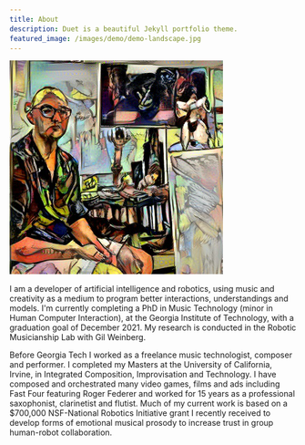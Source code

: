 ```yaml
---
title: About
description: Duet is a beautiful Jekyll portfolio theme.
featured_image: /images/demo/demo-landscape.jpg
---
```

![](/images/promo.png)

I am a developer of artificial intelligence and robotics, using music and creativity as a medium to program better interactions, understandings and models. I'm currently completing a PhD in Music Technology (minor in Human Computer Interaction), at the Georgia Institute of Technology, with a graduation goal of December 2021. My research is conducted in the Robotic Musicianship Lab with Gil Weinberg.

Before Georgia Tech I worked as a freelance music technologist, composer and performer. I completed my Masters at the University of California, Irvine, in Integrated Composition, Improvisation and Technology. I have composed and orchestrated many video games, films and ads including Fast Four featuring Roger Federer and worked for 15 years as a professional saxophonist, clarinetist and flutist. Much of my current work is based on a $700,000 NSF-National Robotics Initiative grant I recently received to develop forms of emotional musical prosody to increase trust in group human-robot collaboration.

<!-- For a publication list check my Google Scholar Profile -->
<!-- Publications
Music
Other Projects -->
